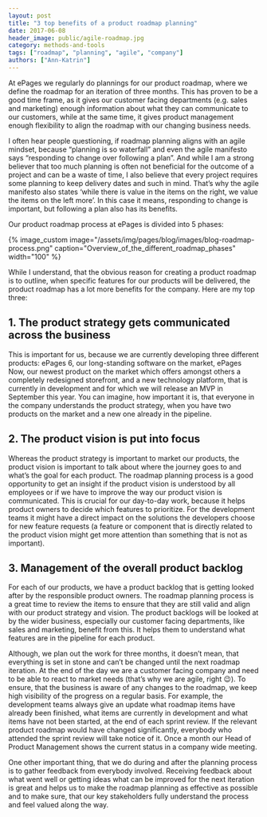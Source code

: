 ```yaml
---
layout: post
title: "3 top benefits of a product roadmap planning"
date: 2017-06-08
header_image: public/agile-roadmap.jpg
category: methods-and-tools
tags: ["roadmap", "planning", "agile", "company"]
authors: ["Ann-Katrin"]
---
```


At ePages we regularly do plannings for our product roadmap, where we define the roadmap for an iteration of three months.
This has proven to be a good time frame, as it gives our customer facing departments (e.g. sales and marketing) enough information about what they can communicate to our customers, while at the same time, it gives product management enough flexibility to align the roadmap with our changing business needs.

I often hear people questioning, if roadmap planning aligns with an agile mindset, because “planning is so waterfall” and even the agile manifesto says “responding to change over following a plan”.
And while I am a strong believer that too much planning is often not beneficial for the outcome of a project and can be a waste of time, I also believe that every project requires some planning to keep delivery dates and such in mind.
That’s why the agile manifesto also states ‘while there is value in the items on the right, we value the items on the left more’.
In this case it means, responding to change is important, but following a plan also has its benefits.

Our product roadmap process at ePages is divided into 5 phases:

{% image_custom image="/assets/img/pages/blog/images/blog-roadmap-process.png" caption="Overview_of_the_different_roadmap_phases" width="100" %}

While I understand, that the obvious reason for creating a product roadmap is to outline, when specific features for our products will be delivered, the product roadmap has a lot more benefits for the company.
Here are my top three:

## 1. The product strategy gets communicated across the business

This is important for us, because we are currently developing three different products: ePages 6, our long-standing software on the market, ePages Now, our newest product on the market which offers amongst others a completely redesigned storefront, and a new technology platform, that is currently in development and for which we will release an MVP in September this year.
You can imagine, how important it is, that everyone in the company understands the product strategy, when you have two products on the market and a new one already in the pipeline.

## 2. The product vision is put into focus

Whereas the product strategy is important to market our products, the product vision is important to talk about where the journey goes to and what’s the goal for each product.
The roadmap planning process is a good opportunity to get an insight if the product vision is understood by all employees or if we have to improve the way our product vision is communicated.
This is crucial for our day-to-day work, because it helps product owners to decide which features to prioritize.
For the development teams it might have a direct impact on the solutions the developers choose for new feature requests (a feature or component that is directly related to the product vision might get more attention than something that is not as important).

## 3. Management of the overall product backlog

For each of our products, we have a product backlog that is getting looked after by the responsible product owners.
The roadmap planning process is a great time to review the items to ensure that they are still valid and align with our product strategy and vision.
The product backlogs will be looked at by the wider business, especially our customer facing departments, like sales and marketing, benefit from this.
It helps them to understand what features are in the pipeline for each product.

Although, we plan out the work for three months, it doesn’t mean, that everything is set in stone and can’t be changed until the next roadmap iteration.
At the end of the day we are a customer facing company and need to be able to react to market needs (that’s why we are agile, right 😉).
To ensure, that the business is aware of any changes to the roadmap, we keep high visibility of the progress on a regular basis. For example, the development teams always give an update what roadmap items have already been finished, what items are currently in development and what items have not been started, at the end of each sprint review.
If the relevant product roadmap would have changed significantly, everybody who attended the sprint review will take notice of it. Once a month our Head of Product Management shows the current status in a company wide meeting.

One other important thing, that we do during and after the planning process is to gather feedback from everybody involved. Receiving feedback about what went well or getting ideas what can be improved for the next iteration is great and helps us to make the roadmap planning as effective as possible and to make sure, that our key stakeholders fully understand the process and feel valued along the way.
